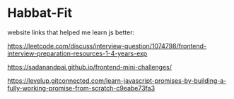 # Habbat-Fit
website links that helped me learn js better:

https://leetcode.com/discuss/interview-question/1074798/frontend-interview-preparation-resources-1-4-years-exp

https://sadanandpai.github.io/frontend-mini-challenges/

https://levelup.gitconnected.com/learn-javascript-promises-by-building-a-fully-working-promise-from-scratch-c9eabe73fa3
